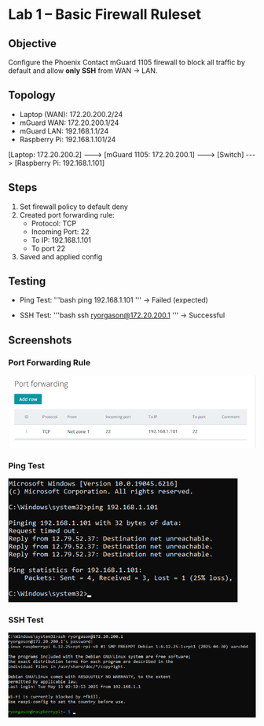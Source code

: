 
# Lab 1 – Basic Firewall Ruleset

## Objective
Configure the Phoenix Contact mGuard 1105 firewall to block all traffic by default and allow **only SSH** from WAN → LAN.

## Topology
- Laptop (WAN): 172.20.200.2/24
- mGuard WAN: 172.20.200.1/24
- mGuard LAN: 192.168.1.1/24
- Raspberry Pi: 192.168.1.101/24

[Laptop: 172.20.200.2] ---> [mGuard 1105: 172.20.200.1] ---> [Switch] ---> [Raspberry Pi: 192.168.1.101]

## Steps
1) Set firewall policy to default deny
2) Created port forwarding rule:
	- Protocol: TCP
	- Incoming Port: 22
	- To IP: 192.168.1.101
	- To port 22
3) Saved and applied config

## Testing
- Ping Test:
'''bash
ping 192.168.1.101
'''
-> Failed (expected)

- SSH Test:
'''bash
ssh ryorgason@172.20.200.1
'''
-> Successful

## Screenshots

### Port Forwarding Rule
![Port Forwarding Rule](screenshots/mguard_lab1_port_forward_rule.png)

### Ping Test
![Ping Test](screenshots/mguard_lab1_ping_test.png)

### SSH Test
![SSH Test](screenshots/mguard_lab1_ssh_test.png)
